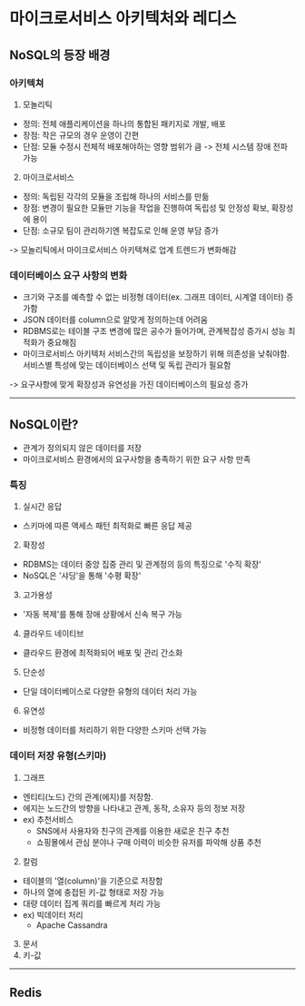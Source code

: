 # 마이크로서비스 아키텍처와 레디스

## NoSQL의 등장 배경
### 아키텍쳐
1. 모놀리틱
- 정의: 전체 애플리케이션을 하나의 통합된 패키지로 개발, 배포
- 장점: 작은 규모의 경우 운영이 간편
- 단점: 모듈 수정시 전체적 배포해야하는 영향 범위가 큼 -> 전체 시스템 장애 전파 가능

2. 마이크로서비스
- 정의: 독립된 각각의 모듈을 조립해 하나의 서비스를 만듦 
- 장점: 변경이 필요한 모듈만 기능을 작업을 진행하여 독립성 및 안정성 확보, 확장성에 용이
- 단점: 소규모 팀이 관리하기엔 복잡도로 인해 운영 부담 증가

-> 모놀리틱에서 마이크로서비스 아키텍쳐로 업계 트렌드가 변화해감

### 데이터베이스 요구 사항의 변화
- 크기와 구조를 예측할 수 없는 비정형 데이터(ex. 그래프 데이터, 시계열 데이터) 증가함
- JSON 데이터를 column으로 알맞게 정의하는데 어려움
- RDBMS로는 테이블 구조 변경에 많은 공수가 들어가며, 관계복잡성 증가시 성능 최적화가 중요해짐
- 마이크로서비스 아키텍처 서비스간의 독립성을 보장하기 위해 의존성을 낮춰야함. 서비스별 특성에 맞는 데이터베이스 선택 및 독립 관리가 필요함

-> 요구사항에 맞게 확장성과 유연성을 가진 데이터베이스의 필요성 증가

***

## NoSQL이란?
- 관계가 정의되지 않은 데이터를 저장
- 마이크로서비스 환경에서의 요구사항을 충족하기 위한 요구 사항 만족

### 특징
1. 실시간 응답
- 스키마에 따른 액세스 패턴 최적화로 빠른 응답 제공
2. 확장성
- RDBMS는 데이터 중앙 집중 관리 및 관계정의 등의 특징으로 '수직 확장'
- NoSQL은 '샤딩'을 통해 '수평 확장'
3. 고가용성
- '자동 복제'를 통해 장애 상황에서 신속 복구 가능
4. 클라우드 네이티브
- 클라우드 환경에 최적화되어 배포 및 관리 간소화
5. 단순성
- 단일 데이터베이스로 다양한 유형의 데이터 처리 가능
6. 유연성
- 비정형 데이터를 처리하기 위한 다양한 스키마 선택 가능


### 데이터 저장 유형(스키마)
1. 그래프
- 엔티티(노드) 간의 관계(에지)를 저장함.
- 에지는 노드간의 방향을 나타내고 관계, 동작, 소유자 등의 정보 저장
- ex) 추천서비스
  - SNS에서 사용자와 친구의 관계를 이용한 새로운 친구 추천
  - 쇼핑몰에서 관심 분야나 구매 이력이 비슷한 유저를 파악해 상품 추천 

2. 칼럼
- 테이블의 '열(column)'을 기준으로 저장함
- 하나의 열에 충접된 키-값 형태로 저장 가능
- 대량 데이터 집계 쿼리를 빠르게 처리 가능
- ex) 빅데이터 처리
  - Apache Cassandra


3. 문서
4. 키-값

***
## Redis
